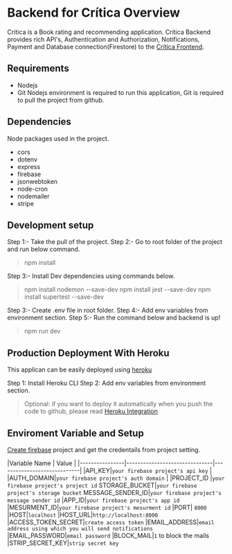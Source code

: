 # Backend for Crítica Overview

Critica is a Book rating and recommending application. Crítica Backend provides rich API's, Authentication and Authorization, Notifications, Payment and Database connection(Firestore) to the [Crítica Frontend](https://github.com/LuciKritZ/critica).


##  Requirements

 - Nodejs
 - Git
 Nodejs environment is required to run this application, Git is required to pull the project from github.

## Dependencies 
Node packages used in the project.
 - cors
 - dotenv
 - express
 - firebase
 - jsonwebtoken
 - node-cron
 - nodemailer
 - stripe

## Development setup

Step 1:- Take the pull of the project.
Step 2:- Go to root folder of the project and run below command.
> npm install

Step 3:- Install Dev dependencies using commands below.
> npm install nodemon --save-dev
> npm install jest --save-dev
> npm install supertest --save-dev

Step 3:- Create .env file in root folder.
Step 4:- Add env variables from environment section.
Step 5:- Run the command below and backend is up!
>npm run dev
 

## Production Deployment  With Heroku

This applican can be easily deployed using [heroku](https://dashboard.heroku.com/apps)

Step 1: Install Heroku CLI
Step 2: Add env variables from environment section.
> Optional: if you want to deploy it automatically when you push the code to github, please read  [Heroku Integration](https://devcenter.heroku.com/articles/github-integration) 

## Enviroment Variable and Setup
[Create firebase](https://console.firebase.google.com/u/0/) project and get the credentails from project setting.


|Variable Name                |     Value                                            |
|----------------|-------------------------------|-----------------------------|
|API_KEY|`your firebase project's api key`            |
|AUTH_DOMAIN|`your firebase project's auth domain`             |
|PROJECT_ID |`your firebase project's project id`
STORAGE_BUCKET|`your firebase project's storage bucket`
MESSAGE_SENDER_ID|`your firebase project's message sender id`
|APP_ID|`your firebase project's app id`
|MESURMENT_ID|`your firebase project's mesurment id`
|PORT| `8000`
|HOST|`localhost`
|HOST_URL|`http://localhost:8000`
|ACCESS_TOKEN_SECRET|`create access token`
|EMAIL_ADDRESS|`email address using which you will send notifications`
|EMAIL_PASSWORD|`email password`
|BLOCK_MAIL|`1` to block the mails
|STRIP_SECRET_KEY|`strip secret key`

